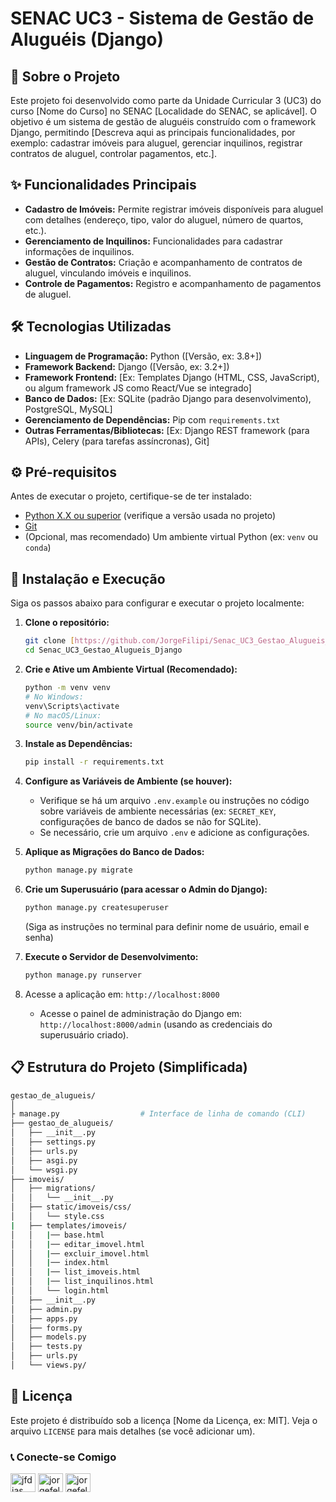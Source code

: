 # SENAC UC3 - Sistema de Gestão de Aluguéis (Django)

## 📖 Sobre o Projeto

Este projeto foi desenvolvido como parte da Unidade Curricular 3 (UC3) do curso [Nome do Curso] no SENAC [Localidade do SENAC, se aplicável]. O objetivo é um sistema de gestão de aluguéis construído com o framework Django, permitindo [Descreva aqui as principais funcionalidades, por exemplo: cadastrar imóveis para aluguel, gerenciar inquilinos, registrar contratos de aluguel, controlar pagamentos, etc.].

## ✨ Funcionalidades Principais

* **Cadastro de Imóveis:** Permite registrar imóveis disponíveis para aluguel com detalhes (endereço, tipo, valor do aluguel, número de quartos, etc.).
* **Gerenciamento de Inquilinos:** Funcionalidades para cadastrar informações de inquilinos.
* **Gestão de Contratos:** Criação e acompanhamento de contratos de aluguel, vinculando imóveis e inquilinos.
* **Controle de Pagamentos:** Registro e acompanhamento de pagamentos de aluguel.


## 🛠️ Tecnologias Utilizadas

* **Linguagem de Programação:** Python ([Versão, ex: 3.8+])
* **Framework Backend:** Django ([Versão, ex: 3.2+])
* **Framework Frontend:** [Ex: Templates Django (HTML, CSS, JavaScript), ou algum framework JS como React/Vue se integrado]
* **Banco de Dados:** [Ex: SQLite (padrão Django para desenvolvimento), PostgreSQL, MySQL]
* **Gerenciamento de Dependências:** Pip com `requirements.txt`
* **Outras Ferramentas/Bibliotecas:** [Ex: Django REST framework (para APIs), Celery (para tarefas assíncronas), Git]

## ⚙️ Pré-requisitos

Antes de executar o projeto, certifique-se de ter instalado:

* [Python X.X ou superior](https://www.python.org/downloads/) (verifique a versão usada no projeto)
* [Git](https://git-scm.com/downloads)
* (Opcional, mas recomendado) Um ambiente virtual Python (ex: `venv` ou `conda`)

## 🚀 Instalação e Execução

Siga os passos abaixo para configurar e executar o projeto localmente:

1.  **Clone o repositório:**
    ```bash
    git clone [https://github.com/JorgeFilipi/Senac_UC3_Gestao_Alugueis_Django.git](https://github.com/JorgeFilipi/Senac_UC3_Gestao_Alugueis_Django.git)
    cd Senac_UC3_Gestao_Alugueis_Django
    ```

2.  **Crie e Ative um Ambiente Virtual (Recomendado):**
    ```bash
    python -m venv venv
    # No Windows:
    venv\Scripts\activate
    # No macOS/Linux:
    source venv/bin/activate
    ```

3.  **Instale as Dependências:**
    ```bash
    pip install -r requirements.txt
    ```

4.  **Configure as Variáveis de Ambiente (se houver):**
    * Verifique se há um arquivo `.env.example` ou instruções no código sobre variáveis de ambiente necessárias (ex: `SECRET_KEY`, configurações de banco de dados se não for SQLite).
    * Se necessário, crie um arquivo `.env` e adicione as configurações.

5.  **Aplique as Migrações do Banco de Dados:**
    ```bash
    python manage.py migrate
    ```

6.  **Crie um Superusuário (para acessar o Admin do Django):**
    ```bash
    python manage.py createsuperuser
    ```
    (Siga as instruções no terminal para definir nome de usuário, email e senha)

7.  **Execute o Servidor de Desenvolvimento:**
    ```bash
    python manage.py runserver
    ```

8.  Acesse a aplicação em: `http://localhost:8000`
    * Acesse o painel de administração do Django em: `http://localhost:8000/admin` (usando as credenciais do superusuário criado).

## 📋 Estrutura do Projeto (Simplificada)
```bash
gestao_de_alugueis/
│
├ manage.py                  # Interface de linha de comando (CLI)
├── gestao_de_alugueis/
│   ├── __init__.py
│   ├── settings.py
│   ├── urls.py
│   ├── asgi.py
│   └── wsgi.py
├── imoveis/
│   ├── migrations/
│   │   └── __init__.py
│   ├── static/imoveis/css/
│   │   └── style.css
|   ├── templates/imoveis/
│   │   |── base.html
│   │   |── editar_imovel.html
│   │   |── excluir_imovel.html
│   │   |── index.html
│   │   |── list_imoveis.html
│   │   |── list_inquilinos.html
│   │   └── login.html
│   ├── __init__.py
│   ├── admin.py
│   ├── apps.py
│   ├── forms.py
│   ├── models.py
│   ├── tests.py
│   ├── urls.py
│   └── views.py/


```

## 📄 Licença

Este projeto é distribuído sob a licença [Nome da Licença, ex: MIT]. Veja o arquivo `LICENSE` para mais detalhes (se você adicionar um).

### 📞 Conecte-se Comigo

<p align="left">
  <a href="https://linkedin.com/in/jfdias" target="_blank"><img align="center" src="https://raw.githubusercontent.com/rahuldkjain/github-profile-readme-generator/master/src/images/icons/Social/linked-in-alt.svg" alt="jfdias" height="30" width="40" /></a>
  <a href="mailto:jorgefelipe1986@gmail.com" target="_blank"><img align="center" src="https://img.icons8.com/color/48/000000/gmail-new.png" alt="jorgefelipe1986@gmail.com" height="30" width="40" /></a>
  <a href="https://discord.gg/jorgefelipe1986" target="_blank"><img align="center" src="https://raw.githubusercontent.com/rahuldkjain/github-profile-readme-generator/master/src/images/icons/Social/discord.svg" alt="jorgefelipe1986" height="30" width="40" /></a>
  </p>
